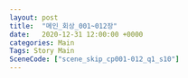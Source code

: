 ```yaml
---
layout: post
title:  "메인_회상_001~012장"
date:   2020-12-31 12:00:00 +0000
categories: Main
Tags: Story Main
SceneCode: ["scene_skip_cp001-012_q1_s10"]
---
```

